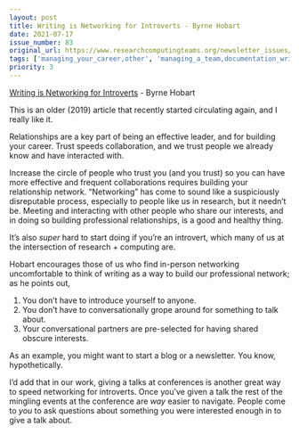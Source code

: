 ```yaml
---
layout: post
title: Writing is Networking for Introverts - Byrne Hobart
date: 2021-07-17
issue_number: 83
original_url: https://www.researchcomputingteams.org/newsletter_issues/0083
tags: ['managing_your_career,other', 'managing_a_team,documentation_writing']
priority: 3
---
```


<!-- markdownlint-disable MD033 -->
<!-- markdownlint-disable MD041 -->
<!-- markdownlint-disable MD049 -->

[Writing is Networking for Introverts](https://byrnehobart.medium.com/writing-is-networking-for-introverts-5cac14ad4c77) - Byrne Hobart

This is an older (2019) article that recently started circulating again, and I really like it.

Relationships are a key part of being an effective leader, and for building your career.  Trust speeds collaboration, and we trust people we already know and have interacted with.

Increase the circle of people who trust you (and you trust) so you can have more effective and frequent collaborations requires building your relationship network.  “Networking” has come to sound like a suspiciously disreputable process, especially to people like us in research, but it needn’t be.  Meeting and interacting with other people who share our interests, and in doing so building professional relationships, is a good and healthy thing.

It’s also *super* hard to start doing if you’re an introvert, which many of us at the intersection of research + computing are.

Hobart encourages those of us who find in-person networking uncomfortable to think of writing as a way to build our professional network; as he points out,

1. You don’t have to introduce yourself to anyone.
2. You don’t have to conversationally grope around for something to talk about.
3. Your conversational partners are pre-selected for having shared obscure interests.

As an example, you might want to start a blog or a newsletter.  You know, hypothetically.

I’d add that in our work, giving a talks at conferences is another great way to speed networking for introverts.  Once you’ve given a talk the rest of the mingling events at the conference are *way* easier to navigate.  People come to *you* to ask questions about something you were interested enough in to give a talk about.
